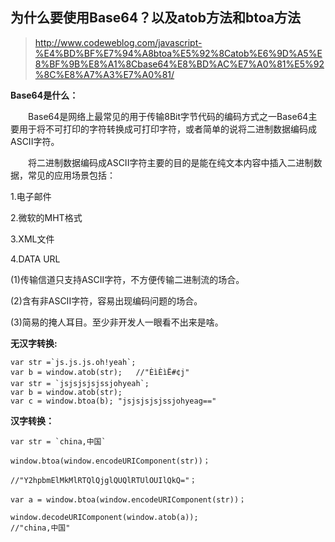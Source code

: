 为什么要使用Base64？以及atob方法和btoa方法
--

> http://www.codeweblog.com/javascript-%E4%BD%BF%E7%94%A8btoa%E5%92%8Catob%E6%9D%A5%E8%BF%9B%E8%A1%8Cbase64%E8%BD%AC%E7%A0%81%E5%92%8C%E8%A7%A3%E7%A0%81/

**Base64是什么：**

　　Base64是网络上最常见的用于传输8Bit字节代码的编码方式之一Base64主要用于将不可打印的字符转换成可打印字符，或者简单的说将二进制数据编码成ASCII字符。

　　将二进制数据编码成ASCII字符主要的目的是能在纯文本内容中插入二进制数据，常见的应用场景包括：
	
1.电子邮件

2.微软的MHT格式

3.XML文件

4.DATA URL

(1)传输信道只支持ASCII字符，不方便传输二进制流的场合。

(2)含有非ASCII字符，容易出现编码问题的场合。

(3)简易的掩人耳目。至少非开发人一眼看不出来是啥。



**无汉字转换:**

	var str =`js.js.js.oh!yeah`;
	var b = window.atob(str);	//"ÈìÈìË#¢j"
	var str = `jsjsjsjsjssjohyeah`;
	var b = window.atob(str);
	var c = window.btoa(b); "jsjsjsjsjssjohyeag=="



**汉字转换：**

	var str = `china,中国`
	
	window.btoa(window.encodeURIComponent(str))；

	//"Y2hpbmElMkMlRTQlQjglQUQlRTUlOUIlQkQ="；

	var a = window.btoa(window.encodeURIComponent(str))；

	window.decodeURIComponent(window.atob(a));
	//"china,中国"